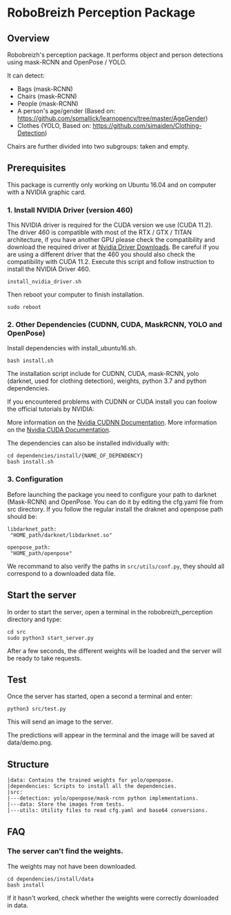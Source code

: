 # RoboBreizh Perception Package

## Overview

Robobreizh's perception package. It performs object and person detections using mask-RCNN and OpenPose / YOLO.

It can detect:

* Bags (mask-RCNN)
* Chairs (mask-RCNN)
* People (mask-RCNN)
* A person's age/gender (Based on: https://github.com/spmallick/learnopencv/tree/master/AgeGender)
* Clothes (YOLO, Based on: https://github.com/simaiden/Clothing-Detection)

Chairs are further divided into two subgroups: taken and empty. 

## Prerequisites

This package is currently only working on Ubuntu 16.04 and on computer with a NVIDIA graphic card.

### 1. Install NVIDIA Driver (version 460)

This NVIDIA driver is required for the CUDA version we use (CUDA 11.2). The driver 460 is compatible with most of the RTX / GTX / TITAN architecture, if you have another GPU please check the compatibility and download the required driver at [Nvidia Driver Downloads](https://www.nvidia.com/Download/index.aspx?lang=en-us). Be careful if you are using a different driver that the 460 you should also check the compatibility with CUDA 11.2.
Execute this script and follow instruction to install the NVIDIA Driver 460.

```buildoutcfg
install_nvidia_driver.sh 
```

Then reboot your computer to finish installation.

```buildoutcfg
sudo reboot 
```


### 2. Other Dependencies (CUDNN, CUDA, MaskRCNN, YOLO and OpenPose)

Install dependencies with install_ubuntu16.sh.

```buildoutcfg
bash install.sh
```

The installation script include for CUDNN, CUDA, mask-RCNN, yolo (darknet, used for clothing detection), weights, python 3.7 and python dependencies.

If you encountered problems with CUDNN or CUDA install you can foolow the official tutorials by NVIDIA:

More information on the [Nvidia CUDNN Documentation](https://docs.nvidia.com/deeplearning/cudnn/install-guide/index.html).
More information on the [Nvidia CUDA Documentation](https://docs.nvidia.com/cuda/cuda-installation-guide-linux/index.html).

The dependencies can also be installed individually with:

```buildoutcfg
cd dependencies/install/{NAME_OF_DEPENDENCY}
bash install.sh
```

### 3. Configuration

Before launching the package you need to configure your path to darknet (Mask-RCNN) and OpenPose. You can do it by editing the cfg.yaml file from src directory. If you follow the regular install the draknet and openpose path should be:

 ```buildoutcfg
libdarknet_path:
  "HOME_path/darknet/libdarknet.so"

openpose_path:
  "HOME_path/openpose"
```

We recommand to also verify the paths in `src/utils/conf.py`, they should all correspond to a downloaded data file. 

## Start the server

In order to start the server, open a terminal in the robobreizh_perception directory and type:

```buildoutcfg
cd src
sudo python3 start_server.py
```

After a few seconds, the different weights will be loaded and the server will be ready to take requests.

## Test

Once the server has started, open a second a terminal and enter:

```buildoutcfg
python3 src/test.py
```

This will send an image to the server. 

The predictions will appear in the terminal and the image will be saved at data/demo.png.

## Structure

```buildoutcfg
|data: Contains the trained weights for yolo/openpose.
|dependencies: Scripts to install all the dependencies.
|src:
|---detection: yolo/openpose/mask-rcnn python implementations.
|---data: Store the images from tests.
|---utils: Utility files to read cfg.yaml and base64 conversions.
```

## FAQ

### The server can't find the weights.

The weights may not have been downloaded. 

```buildoutcfg
cd dependencies/install/data
bash install
```

If it hasn't worked, check whether the weights were correctly downloaded in data.
